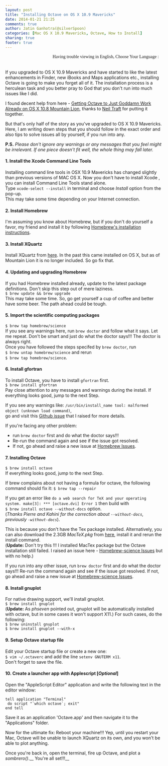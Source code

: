 ```yaml
---
layout: post
title: "Installing Octave on OS X 10.9 Mavericks"
date: 2014-01-21 21:25
comments: true
author: Jatin Ganhotra(@silverSpoon)
categories: [Mac OS X 10.9 Mavericks, Octave, How to Install]
sharing: true
footer: true
---
```


<link href='http://fonts.googleapis.com/css?family=Coming+Soon&subset=latin,latin-ext' rel='stylesheet' type='text/css'>

<div>
<span style="float:right;" id="google_translate_element"></span>
<span style="float:right; font-family: 'Coming Soon', cursive;">Having trouble viewing in English, Choose Your Language : &nbsp;&nbsp;&nbsp;</span>
</div>
<BR>&nbsp;<BR>

If you upgraded to OS X 10.9 Mavericks and have started to like the latest enhancements in Finder, new iBooks and Maps applications etc., installing Octave is going to make you forget all of it. The installation process is a herculean task and you better pray to God that you don't run into much issues like I did.

I found decent help from here - [Getting Octave to Just Goddamn Work Already on OS X 10.8 Mountain Lion](http://ntraft.com/getting-octave-to-work-on-mountain-lion/), thanks to [Neil Traft](http://ntraft.com) for putting it together.  

But that's only half of the story as you've upgraded to OS X 10.9 Mavericks. Here, I am writing down steps that you should follow in the exact order and also tips to solve issues all by yourself, if you run into any.

__P.S.__ _Please don't ignore any warnings or any messages that you feel might be irrelevant. If one piece doesn't fit well, the whole thing may fall later._

#### 1. Install the Xcode Command Line Tools  
Installing command line tools in OSX 10.9 Mavericks has changed slightly than previous versions of MAC OS X. Now you don't have to install Xcode , you can install Command Line Tools stand alone.  
Type `xcode-select --install` in terminal and choose _Install_ option from the pop-up.  
This may take some time depending on your Internet connection.  

#### 2. Install Homebrew  
I'm assuming you know about Homebrew, but if you don't do yourself a favor, my friend and install it by following [Homebrew's installation instructions](https://github.com/mxcl/homebrew/wiki/installation).  

#### 3. Install XQuartz  
Install XQuartz from [here](https://xquartz.macosforge.org/landing/). In the past this came installed on OS X, but as of Mountain Lion it is no longer included. So go fix that.  

#### 4. Updating and upgrading Homebrew  
If you had Homebrew installed already, update to the latest package definitions. Don't skip this step out of mere laziness.  
`$ brew update && brew upgrade`  
This may take some time. So, go get yourself a cup of coffee and better have some beer. The path ahead could be tough.

#### 5. Import the scientific computing packages  
`$ brew tap homebrew/science`  
If you see any warnings here, run `brew doctor` and follow what it says. Let me repeat. Don't be smart and just do what the doctor says!!! The doctor is always right.  
Once you have followed the steps specifed by `brew doctor`, run  
`$ brew untap homebrew/science` and rerun  
`$ brew tap homebrew/science`.  

#### 6. Install gfortran  
To install Octave, you have to install `gfortran` first.  
`$ brew install gfortran`  
Pay close attention to any messages and warnings during the install. If everything looks good, jump to the next Step.  

If you see any warnings like: `/usr/bin/install_name tool: malformed object (unknown load command)`,  
go and visit this [Github issue](https://github.com/Homebrew/homebrew/issues/25665) that I raised for more details.  

If you're facing any other problem:  
  * run `brew doctor` first and do what the doctor says!!!  
  * Re-run the command again and see if the issue got resolved.  
  * If not, go ahead and raise a new issue at [Homebrew Issues](https://github.com/Homebrew/homebrew/issues).  

#### 7. Installing Octave  
`$ brew install octave`  
If everything looks good, jump to the next Step.  

If brew complains about not having a formula for octave, the following command should fix it:
`$ brew tap --repair`  

If you get an error like `do a web search for TeX and your operating system. make[3]: *** [octave.dvi] Error 1` then build with  
`$ brew install octave --without-docs` option.  
(_Thanks Pierre and Kahini for the correction about `--without-docs`, previously `-without-docs`_).  

This is because you don't have the Tex package installed. Alternatively, you can also download the 2.3GB _MacTeX.pkg_ from [here](http://tug.org/mactex/), install it and rerun the install command.  
(__Update:__ Don't try this !!! I installed MacTex package but the Octave installation still failed. I raised an issue here - [Homebrew-science Issues](https://github.com/Homebrew/homebrew-science/issues/796) but with no help.)

If you run into any other issue, run `brew doctor` first and do what the doctor says!!! Re-run the command again and   see if the issue got resolved. If not, go ahead and raise a new issue at [Homebrew-science Issues](https://github.com/Homebrew/homebrew-science/issues).  

#### 8. Install gnuplot  
For native drawing support, we'll install gnuplot.  
`$ brew install gnuplot`  
(__Update:__ As _phseven_ pointed out, gnuplot will be automatically installed with octave, but in some cases it won't support X11.) For such cases, do the following:  
`$ brew uninstall gnuplot`  
`$ brew install gnuplot --with-x`  

#### 9. Setup Octave startup file  
Edit your Octave startup file or create a new one:  
`$ vim ~/.octaverc` and add the line `setenv GNUTERM x11`.  
Don't forget to save the file.  

#### 10. Create a launcher app with Applescript [_Optional_]  
Open the "AppleScript Editor" application and write the following text in the editor window:
```
tell application "Terminal"
 do script "`which octave`; exit"
end tell
```
Save it as an application 'Octave.app' and then navigate it to the "Applications" folder.  

Now for the ultimate fix: Reboot your machine!!! Yep, until you restart your Mac, Octave will be unable to launch XQuartz on its own, and you won't be able to plot anything.  

Once you're back in, open the terminal, fire up Octave, and plot a _sombrero()_.__ You're all set!!!__
